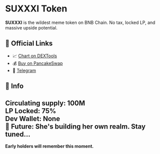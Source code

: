 # SUXXXI Token

**SUXXXI** is the wildest meme token on BNB Chain. No tax, locked LP, and massive upside potential. 

## 🔗 Official Links
- 📈 [Chart on DEXTools](https://www.dextools.io/app/en/bnb/pair-explorer/0x6d6391d1bd1fc50f01c7ccdd5d6ac3181d4b5419)
- 💰 [Buy on PancakeSwap](https://pancakeswap.finance/swap?outputCurrency=0x71fCAD48B051bd613ff7b7b7951d85884a25c6f4)
- 🖤 [Telegram](https://t.me/suxxxi_official)

## 📌 Info
Circulating supply: 100M  
LP Locked: 75%  
Dev Wallet: None  
🔮 Future: She's building her own realm. Stay tuned...
---

**Early holders will remember this moment.**
